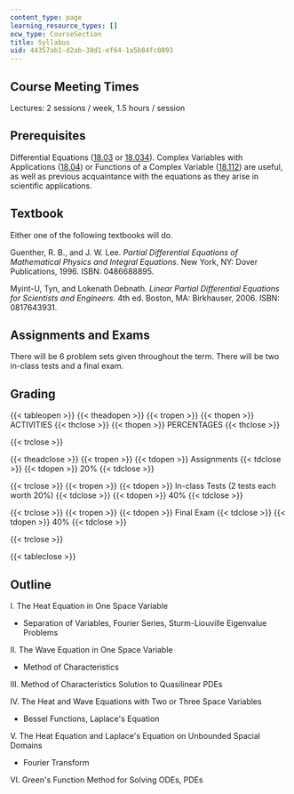 ```yaml
---
content_type: page
learning_resource_types: []
ocw_type: CourseSection
title: Syllabus
uid: 44357ab1-d2ab-38d1-ef64-1a5b84fc0893
---
```


Course Meeting Times
--------------------

Lectures: 2 sessions / week, 1.5 hours / session

Prerequisites
-------------

Differential Equations ([18.03](/courses/18-03-differential-equations-spring-2006) or [18.034](/courses/18-034-honors-differential-equations-spring-2004)). Complex Variables with Applications ([18.04](/courses/18-04-complex-variables-with-applications-spring-2018)) or Functions of a Complex Variable ([18.112](/courses/18-112-functions-of-a-complex-variable-fall-2008)) are useful, as well as previous acquaintance with the equations as they arise in scientific applications.

Textbook
--------

Either one of the following textbooks will do.

Guenther, R. B., and J. W. Lee. _Partial Differential Equations of Mathematical Physics and Integral Equations_. New York, NY: Dover Publications, 1996. ISBN: 0486688895.

Myint-U, Tyn, and Lokenath Debnath. _Linear Partial Differential Equations for Scientists and Engineers._ 4th ed. Boston, MA: Birkhauser, 2006. ISBN: 0817643931.

Assignments and Exams
---------------------

There will be 6 problem sets given throughout the term. There will be two in-class tests and a final exam.

Grading
-------

{{< tableopen >}}
{{< theadopen >}}
{{< tropen >}}
{{< thopen >}}
ACTIVITIES
{{< thclose >}}
{{< thopen >}}
PERCENTAGES
{{< thclose >}}

{{< trclose >}}

{{< theadclose >}}
{{< tropen >}}
{{< tdopen >}}
Assignments
{{< tdclose >}}
{{< tdopen >}}
20%
{{< tdclose >}}

{{< trclose >}}
{{< tropen >}}
{{< tdopen >}}
In-class Tests (2 tests each worth 20%)
{{< tdclose >}}
{{< tdopen >}}
40%
{{< tdclose >}}

{{< trclose >}}
{{< tropen >}}
{{< tdopen >}}
Final Exam
{{< tdclose >}}
{{< tdopen >}}
40%
{{< tdclose >}}

{{< trclose >}}

{{< tableclose >}}

Outline
-------

I. The Heat Equation in One Space Variable

*   Separation of Variables, Fourier Series, Sturm-Liouville Eigenvalue Problems

II. The Wave Equation in One Space Variable

*   Method of Characteristics

III. Method of Characteristics Solution to Quasilinear PDEs

IV. The Heat and Wave Equations with Two or Three Space Variables

*   Bessel Functions, Laplace's Equation

V. The Heat Equation and Laplace's Equation on Unbounded Spacial Domains

*   Fourier Transform

VI. Green's Function Method for Solving ODEs, PDEs